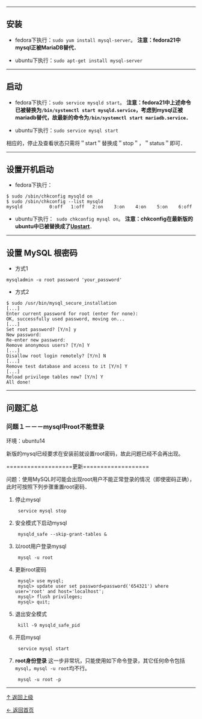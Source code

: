 


---
## 安装
+ fedora下执行：`sudo yum install mysql-server`。
**注意：fedora21中mysql正被MariaDB替代．**

+ ubuntu下执行：`sudo apt-get install mysql-server`

---
## 启动
+ fedora下执行：`sudo service mysqld start`。
**注意：fedora21中上述命令已被替换为`/bin/systemctl start mysqld.service`，考虑到mysql正被mariadb替代，故最新的命令为`/bin/systemctl start mariadb.service`．**

+ ubuntu下执行：`sudo service mysql start`

相应的，停止及查看状态只需将＂start＂替换成＂stop＂，＂status＂即可．

---
## 设置开机启动
+ fedora下执行：
```
$ sudo /sbin/chkconfig mysqld on
$ sudo /sbin/chkconfig --list mysqld
mysqld          0:off   1:off   2:on    3:on    4:on    5:on    6:off
```

+ ubuntu下执行：` sudo chkconfig mysql on`。
**注意：chkconfig在最新版的ubuntu中已被替换成了[Upstart](http://upstart.ubuntu.com/cookbook/#debian-specific-and-ubuntu-specific-content-debian-and-ubuntu-specific)**．

---
## 设置 MySQL 根密码

+ 方式1
```
mysqladmin -u root password 'your_password'
```

+ 方式2
```
$ sudo /usr/bin/mysql_secure_installation
[...]
Enter current password for root (enter for none):
OK, successfully used password, moving on...
[...]
Set root password? [Y/n] y
New password:
Re-enter new password:
Remove anonymous users? [Y/n] Y
[...]
Disallow root login remotely? [Y/n] N
[...]
Remove test database and access to it [Y/n] Y
[...]
Reload privilege tables now? [Y/n] Y
All done!
```

---
## 问题汇总

### 问题１－－－mysql中root不能登录
环境：ubuntu14

新版的mysql已经要求在安装前就设置root密码，故此问题已经不会再出现。

===================更新===================

问题：使用MySQL时可能会出现root用户不能正常登录的情况（即使密码正确），此时可按照下列步骤重置root密码．

1. 停止mysql

        service mysql stop
2. 安全模式下启动mysql

        mysqld_safe --skip-grant-tables &
3. 以root用户登录mysql

        mysql -u root
4. 更新root密码

        mysql> use mysql;
        mysql> update user set password=password('654321') where user='root' and host='localhost';
        mysql> flush privileges;
        mysql> quit;
5. 退出安全模式

        kill -9 mysqld_safe_pid
6. 开启mysql

        service mysql start

7. **root身份登录**
这一步非常坑，只能使用如下命令登录，其它任何命令包括`mysql`，`mysql -u root`均不行。

        mysql -u root -p



----
[↑ 返回上级](https://github.com/asin929/linux-software/blob/master/Database/Database.md)

[← 返回首页](https://github.com/asin929/linux-software)
